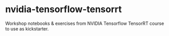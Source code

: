 # nvidia-tensorflow-tensorrt

Workshop notebooks & exercises from NVIDIA Tensorflow TensorRT course to use as kickstarter. 
